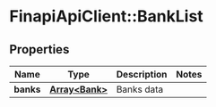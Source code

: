 # FinapiApiClient::BankList

## Properties
Name | Type | Description | Notes
------------ | ------------- | ------------- | -------------
**banks** | [**Array&lt;Bank&gt;**](Bank.md) | Banks data | 


